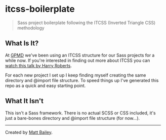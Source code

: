 # itcss-boilerplate

> Sass project boilerplate following the ITCSS (Inverted Triangle CSS) methodology

## What Is It?

At [GPMD](http://www.gpmd.co.uk/) we've been using an ITCSS structure for our Sass projects for a while now. If you're interested in finding out more about ITCSS you can [watch this talk by Harry Roberts](http://youtu.be/1OKZOV-iLj4).

For each new project I set up I keep finding myself creating the same directory and @import file structure. To speed things up I've generated this repo as a quick and easy starting point.

## What It Isn't

This isn't a Sass framework. There is no actual SCSS or CSS included, it's just a bare-bones directory and @import file structure (for now...).

---

Created by [Matt Bailey](http://mattbailey.io/).